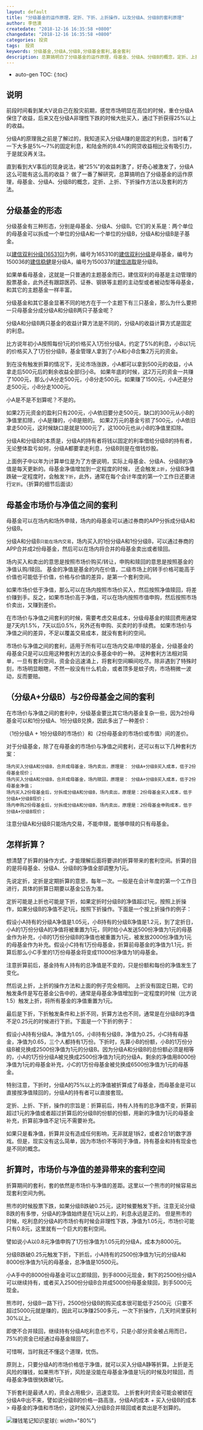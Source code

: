 ```yaml
---
layout: default
title: "分级基金的运作原理，定折、下折、上折操作，以及分级A、分级B的套利原理"
author: 李佶澳
createdate: "2018-12-16 16:35:58 +0800"
changedate: "2018-12-16 16:35:58 +0800"
categories: 投资
tags:  投资
keywords: 分级基金,分级A,分级B,分级基金套利,基金套利
description: 总算搞明白了分级基金的运作原理，母基金、分级A、分级B的概念，定折、上折、下折操作方法以及套利方法
---
```


* auto-gen TOC:
{:toc}

## 说明

前段时间看到某大V说自己在股灾前期，感觉市场明显在高位的时候，重仓分级A保住了收益，后来又在分级A非理性下跌的时候大批买入，通过下折获得25%以上的收益。

分级A的原理我之前是了解过的，我知道买入分级A赚的是固定的利息，当时看了一下大多是5%～7%的固定利息，和陆金所的8.4%的网贷收益相比没有吸引力，于是就没再关注。

直到看到大V事后的现身说法，被“25%”的收益刺激了，好奇心被激发了，分级A这么可能有这么高的收益？
做了一番了解研究，总算搞明白了分级基金的运作原理，母基金、分级A、分级B的概念，定折、上折、下折操作方法以及套利的方法。

## 分级基金的形态

分级基金有三种形态，分别是母基金、分级A、分级B。它们的关系是：两个单位的母基金可以拆成一个单位的分级A和一个单位的分级B，分级A和分级B是子基金。

以[建信双利分级(165310)](http://fund.eastmoney.com/165310.html)为例，编号为165310的[建信双利分级](http://fund.eastmoney.com/150036.html)是母基金，编号为150036的[建信稳健](http://fund.eastmoney.com/150036.html)是分级A，编号为150037的[建信进取](http://fund.eastmoney.com/150037.html)是分级B。

如果单看母基金，这就是一只普通的主题基金而已，建信双利的母基是主动管理的股票基金，此外还有跟踪医药、证券、钢铁等主题的主动型或者被动型等母基金，和其它的主题基金一样丰富。

分级基金和其它基金显著不同的地方在于一个主题下有三只基金，那么为什么要把一只母基金分成分级A和分级B两只子基金呢？

分级A和分级B两只基金的收益计算方法是不同的，分级A的收益计算方式是固定的利息。

比方说年初小A按照每份1元的价格买入1万份分级A，约定了5%的利息，小B以1元的价格买入了1万份分级B，基金管理人拿到了小A和小B合集2万元的资金。

到在没有触发折算的情况下，无论市场涨跌，小A都可以拿到500元的收益，小A拿走后500元后的剩余收益全部归小B。
如果年底的时候，这2万元的资金一共赚了1000元，那么小A分走500元，小B分走500元。如果赚了1500元，小A还是分走500元，小B分走1000元。

小A是不是不划算呢？不是的。

如果2万元资金的盈利只有200元，小A依旧要分走500元，缺口的300元从小B的净值里扣除，小A是赚的，小B是赔的。
如果2万元的基金亏损了500元，小A依旧拿走500元，这时候缺口是就是1000元了，这1000元也从小B的净值里扣除。

分级A和分级B的本质是，分级A的持有者将钱以固定的利率借给分级B的持有者，无论整体盈亏如何，分级A都要拿走利息，分级B则是在借钱炒股。

上面例子中以年为计算单位是为了方便说明，实际上母基金、分级A、分级B的净值是每天更新的。母基金净值增加到一定程度的时候， 还会触发`上折`，分级B净值跌破一定程度时，会触发`下折`，此外，通常在每个会计年度的第一个工作日还要进行`定折`。（折算的细节后面谈）

## 母基金市场价与净值之间的套利

母基金可以在场内和场外申赎，场内的母基金可以通过券商的APP分拆成分级A和分级B。

分级A和分级B`只能在场内交易`，场内买入的1份分级A和1份分级B，可以通过券商的APP合并成2份母基金，然后可以在场内将合并的母基金卖出或者赎回。

场内买入和卖出的意思是按照市场价购买/转让，申购和赎回的意思是按照基金的净值认购/赎回。
基金的净值是基金的内在价值，二级市场上的转手价格可能高于价值也可能低于价值，价格与价值的差异，是第一个套利空间。

如果市场价低于净值，那么可以在场内按照市场价买入，然后按照净值赎回，将差价赚到手。反之，如果市场价高于净值，可以在场内按照市值申购，然后按照市场价卖出，又赚到差价。

在市场价与净值之间套利的时候，需要考虑交易成本，分级母基金的赎回费用通常是7天内1.5%，7天以后0.5%，另外还有申购、买卖时的手续费。
如果市场价与净值之间的差异，不足以覆盖交易成本，就没有套利的空间。

市场价与净值之间的套利，适用于所有可以在场内交易/申赎的基金，分级基金的母基金只是可以应用这种套利方法的众多基金中的一种。
这种套利方法相对简单，一旦有套利空间，资金会迅速涌上，将套利空间瞬间吃尽。除非遇到了特殊时刻，市场明显眼瞎，不然一般没有什么机会，或者顶多是蚊子肉，市场稍微一波动，反而要赔。

## （分级A+分级B）与2份母基金之间的套利

在市场价与净值之间的套利中，分级基金要比其它场内基金复杂一些，因为2份母基金可以和1份分级A、1份分级B兑换，因此多出了一种差价：

（1份分级A + 1份分级B的市场价）和（2份母基金的市场价或市值）间的差价。

对于分级基金，除了在母基金的市场价与净值之间套利，还可以有以下几种套利方案：

```
场内买入分级A和分级B，合并成母基金，场内卖出，原理是： 分级A+分级B买入成本，低于2份母基金现价；
场内买入分级A和分级B，合并成母基金，场内赎回，原理是： 分级A+分级B买入成本，低于2份母基金净值；
场内买入2份母基金后，分拆成分级A和分级B，场内卖出，原理是：2份母基金买入成本，低于分级A+分级B现价；
场内申购2份母基金后，分拆成分级A和分级B，场内卖出，原理是：2份母基金申购成本，低于分级A+分级B现价；
```

注意分级A和分级B只能场内交易，不能申赎，能够申赎的只有母基金。

## 怎样折算？

想清楚了折算的操作方式，才能理解后面将要讲的折算带来的套利空间。折算的目的是将母基金、分级A、分级B的净值全部调整为1元。

先说定折，定折是定期折算的意思，每年一次。一般是在会计年度的第一个工作日进行，具体的折算日期要以基金公告为准。

定折可能是上折也可能是下折，如果定折时分级B的净值超过1元，按照上折操作，如果分级B的净值不足1元，按照下折操作。下面是一个按上折操作的例子：

假设小A持有的分级A净值是1.05元，小B持有的分级B净值是1.2元，到了定折日，小A的1万份分级A的净值将被重置为1元，同时给小A发送500份净值为1元的母基金作为补充，小B的1万份分级B的净值也被重置为1元，被发放2000份净值为1元的母基金作为补充。假设小C持有1万份母基金，折算前母基金的净值为1.1元，折算后那么小C手里的1万份母基金将变成11000份净值为1的母基金。

注意折算前后，基金持有人持有的总净值是不变的，只是份额和每份的净值发生了变化。

然后说上折，上折的操作方法和上面的例子完全相同。
上折没有固定日期，它的触发条件是写在基金公告中的，通常是母基金净值增加到一定程度的时候（比方说1.5）触发上折，将所有基金的净值重置为1元。

最后是下折，下折触发条件和上折不同，折算方法也不同，通常是在分级B的净值不足0.25元的时候进行下折。下面是一个下折的例子：

假设小A持有分级A，净值为1.05，小B持有分级B，净值为0.25，小C持有母基金，净值为0.65，三个人都持有1万份。下折时，先算小B的份额，小B的1万份分级B被兑换成2500份净值为1元的分级B。因为分级A和分级B的总份额必须是相等的，小A的1万份分级A被兑换成2500份净值为1元的分级A，剩余的净值用8000份净值为1元的母基金补充，小C的1万份母基金被兑换成6500份净值为1元的母基金。

特别注意，下折时，分级A的75%以上的净值被折算成了母基金，而母基金是可以直接按净值赎回的，分级A的持有者可以直接套现。

定折、上折、下折，操作的宗旨是：折算前后，持有人持有的总净值不变，折算前超过1元的净值或者超过折算后的分级B的份额的份额，用新的净值为1元的母基金补充，折算前净值不足1元不需要补充。

如果只是看净值，折算并没有造成任何影响，无非就是1拆2，或者2合1的数字游戏。但是，现实没有这么简单，因为市场价不等同于净值，持有基金和持有现金也是不同的概念。

## 折算时，市场价与净值的差异带来的套利空间

折算期间的套利，套的依然是市场价与净值的差距。这里以一个熊市的时候容易出现套利空间为例。

熊市的时候股票下跌，如果分级B跌破0.25元，这时候要触发下折。注意无论分级B跌的有多惨，分级A的净值始终是在1元以上的，利息永远是正的。
但是熊市的时候，吃利息的分级A的市场价有时候会非理性下跌，净值为1.05元，市场价可能只有0.8元，这里就有一个巨大的套利空间。

譬如说小A以0.8元净值申购了1万份净值为1.05元的分级A，成本为8000元。

分级B跌破0.25元触发下折，下折后，小A持有的2500份净值为1元的分级A和8000份净值为1元的母基金，总净值是10500元。

小A手中的8000份母基金可以立即赎回，到手8000元现金，剩下的2500份分级A可以继续持有，或者买入2500份分级B合并成5000份母基金赎回，到手5000元现金。

熊市时，分级B一路下行，2500份分级B的购买成本很可能低于2500元（只要不超过5000元就是赚的，因此可以净赚2500多元，一次下折操作，几天时间里获利30%以上。

即使不合并赎回，继续持有分级A吃利息也不亏，只是小部分资金被占用而已，75%的资金已经通过母基金赎回了。

可惜啊，当时我还不懂这个道理，忧伤。

原则上，只要分级A的市场价格低于净值，就可以买入分级A静等折算。上折是无风险的赚钱，如果熊市下折，风险是没能在母基金净值是1元的时候及时赎回，而母基金净值很快跌破1元。

下折套利是最诱人的，资金占用极少，迅速变现。
上折套利时资金可能会被锁在分级A中出不来，譬如说分级B的价格一路高涨，分级A的成本 + 买入分级B的成本 > 母基金的净值和市场价，这时候买入分级B合并赎回或者卖出是不划算的。

![赚钱笔记知识星球](https://www.lijiaocn.com/img/xiaomiquan-money.jpeg){: width="80%"}
